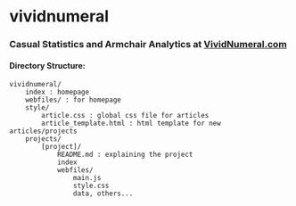 vividnumeral
============

### Casual Statistics and Armchair Analytics at [VividNumeral.com](http://www.vividnumeral.com)

#### Directory Structure:

	vividnumeral/
		index : homepage
		webfiles/ : for homepage
		style/
			article.css : global css file for articles
			article_template.html : html template for new articles/projects
		projects/
			[project]/
				README.md : explaining the project
				index
				webfiles/
					main.js
					style.css
					data, others...

